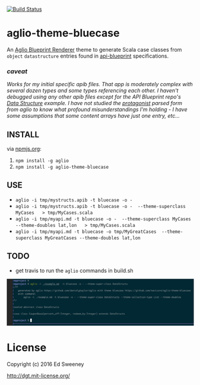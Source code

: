 [![Build Status](https://travis-ci.org/navicore/aglio-theme-bluecase.svg?branch=unittests)](https://travis-ci.org/navicore/aglio-theme-bluecase)
# aglio-theme-bluecase
An [Aglio Blueprint Renderer](https://github.com/danielgtaylor/aglio) theme to generate Scala case classes from `object` `datastructure` entries found in [api-blueprint](https://apiblueprint.org) specifications.

### *caveat*
*Works for my initial specific apib files.  That app is moderately complex with several dozen types and some types referencing each other.  I haven't debugged using any other apib files except for the API Blueprint repo's [Data Structure](https://github.com/apiaryio/api-blueprint/blob/master/examples/10.%20Data%20Structures.md) example.  I have not studied the [protagonist](https://github.com/apiaryio/protagonist) parsed form from aglio to know what profound misunderstandings I'm holding - I have some assumptions that some content arrays have just one entry, etc...*

## INSTALL

via [npmjs.org](https://www.npmjs.com/package/aglio-theme-bluecase):

1. `npm install -g aglio`
2. `npm install -g aglio-theme-bluecase`

## USE

* `aglio -i tmp/mystructs.apib -t bluecase -o -`
* `aglio -i tmp/mystructs.apib -t bluecase -o -  --theme-superclass MyCases   > tmp/MyCases.scala`
* `aglio -i tmp/myapi.md -t bluecase -o -  --theme-superclass MyCases --theme-doubles lat,lon   > tmp/MyCases.scala`
* `aglio -i tmp/myapi.md -t bluecase -o tmp/MyGreatCases  --theme-superclass MyGreatCases --theme-doubles lat,lon`

## TODO

* get travis to run the `aglio` commands in build.sh

![example image](screen.png)

License
=======
Copyright (c) 2016 Ed Sweeney

http://dgt.mit-license.org/

